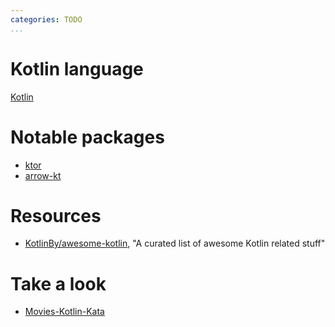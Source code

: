 ```yaml
---
categories: TODO
...
```

# Kotlin language

[Kotlin](https://kotlinlang.org/)

# Notable packages

- [ktor](https://ktor.io/)
- [arrow-kt](https://arrow-kt.io/)

# Resources

- [KotlinBy/awesome-kotlin](https://github.com/KotlinBy/awesome-kotlin), "A curated list of awesome Kotlin related stuff"

# Take a look

- [Movies-Kotlin-Kata](https://github.com/xurxodev/Movies-Kotlin-Kata)